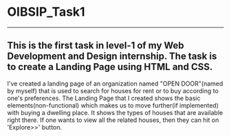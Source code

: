 # OIBSIP_Task1
---------------

This is the first task in level-1 of my Web Development and Design internship.
The task is to create a Landing Page using HTML and CSS.
---------------------------------------------------------------------------------------

I've created a landing page of an organization named "OPEN DOOR"(named by myself) that is used to search for houses for rent or to 
buy according to one's preferences.
The Landing Page that I created shows the basic elements(non-functional) which makes us to move further(if implemented) with buying a dwelling place. 
It shows the types of houses that are available right there. If one wants to view all the related houses, then they can hit on 'Explore>>' button.

